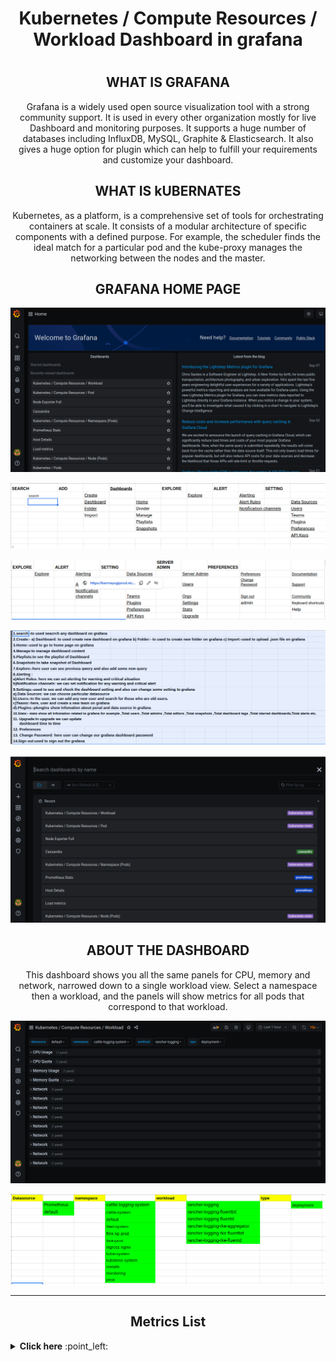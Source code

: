 <h1 align="center"> Kubernetes / Compute Resources / Workload Dashboard in grafana <h1>
 
   <h2 align="center"> WHAT IS GRAFANA </h2>
 
 <p align="center">  Grafana is a widely used open source visualization tool with a strong community support. It is used in every other organization mostly for live Dashboard and monitoring purposes. It supports a huge number of databases including InfluxDB, MySQL, Graphite & Elasticsearch. It also gives a huge option for plugin which can help to fulfill your requirements and customize your dashboard.</p >
  
 <h2 align="center"> WHAT IS kUBERNATES </h2>
 
 <p align="center"> Kubernetes, as a platform, is a comprehensive set of tools for orchestrating containers at scale. It consists of a modular architecture of specific components with a defined purpose. For example, the scheduler finds the ideal match for a particular pod and the kube-proxy manages the networking between the nodes and the master. </p >
  
 <h2 align="center"> GRAFANA HOME PAGE </h2>
 
 <p align="center" > <img src="https://github.com/RANINISHA/RANINISHA/blob/main/Screenshot%20from%202021-09-08%2012-26-07.png"> </p>
 
  <p align="center" > <img src="https://github.com/RANINISHA/RANINISHA/blob/main/dashboard1.png"> </p>

  <p align="center" > <img src="https://github.com/RANINISHA/RANINISHA/blob/main/dashboard2.png"> </p>

  <p align="center" > <img src="https://github.com/RANINISHA/RANINISHA/blob/main/d4.png"> </p>

   <p align="center" > <img src="https://github.com/RANINISHA/RANINISHA/blob/main/Screenshot%20from%202021-09-08%2012-26-48.png?raw=true"> </p>
 
   <h2 align="center"> ABOUT THE DASHBOARD </h2>

 
 <p align="center">  This dashboard shows you all the same panels for CPU, memory and network, narrowed down to a single workload view.
 Select a namespace then a workload, and the panels will show metrics for all pods that correspond to that workload.</p >
  
 <p align="center" > <img src="https://github.com/RANINISHA/RANINISHA/blob/main/Screenshot%20from%202021-09-08%2012-27-55.png?raw=true"> </p>
 
 <p align="center" > <img src="https://github.com/RANINISHA/RANINISHA/blob/main/Screenshot%20from%202021-09-08%2012-48-34.png?raw=true"></p>



 ------- 
   
  
  <h2 align="center"> Metrics List </h2>
   <details close="close"> 
    <summary><b> Click here</b> :point_left:</summary>

  <ul>
  <li> cpu usage: CPU utilization refers to a computer's usage of processing resources, or the amount of work handled by a CPU.</li>
      <p align="center" > <img src="https://github.com/RANINISHA/RANINISHA/blob/main/cpu_usage.png"> </p>

   <li>cpu quota : in this matrics we have cpu request i.e  processing resource required by pods and cpu limit  i.e maximum  cpu alloted to pods </li>
      
   <p align="center" > <img src="https://github.com/RANINISHA/RANINISHA/blob/main/cpu_quota.png"> </p>
   
   <li> Memory usage : The amount of RAM used by pods at a certain unit of time.</li>

   <p align="center" > <img src="https://github.com/RANINISHA/RANINISHA/blob/main/memory_usage.png"> </p>

   
  <li> Memory quota : I this matrics we have memory request  i.e ram required by pods and memory limit i.e maximum ram allotted to the pods</li>
      
  <p align="center" > <img src="https://github.com/RANINISHA/RANINISHA/blob/main/memory_quota.png"> </p>

  <li> current network usage :Network utilization is the proportion of the current network traffic to the maximum amount of traffic that can be handled. It indicates the bandwidth consumption in the network. While high network traffic means that the network is overloaded, low network traffic means that the network is not busy.</li>
      
   <p align="center" > <img src="https://github.com/RANINISHA/RANINISHA/blob/main/Network_usage.png"> </p>

   <li> Recieved bandwidth: it's actually the volume of information that can be recieved  over a connection in a measured amount of time – calculated in megabits per second (Mbps). </li>
      
   <p align="center" > <img src="https://github.com/RANINISHA/RANINISHA/blob/main/rb.png"> </p>

   <li>Transmitted bandwidth : it's actually the volume of information that can be sent over a connection in a measured amount of time – calculated in megabits per second (Mbps). </li>
      
   <p align="center" > <img src="https://github.com/RANINISHA/RANINISHA/blob/main/Tb.png"> </p>

  <li> Average Container Bandwidth Received by pod : it's actually the volume of information that can be recieved over a connection by a pod in a measured amount of time – calculated in megabits per second (Mbps) </li>
      
   <p align="center" > <img src="https://github.com/RANINISHA/RANINISHA/blob/main/acbbp.png"> </p>

  <li> Average Container Bandwidth Transmitted by pod : it's actually the volume of information that can be sent over a connection  by  a pod in a measured amount of time – calculated in megabits per second (Mbps)</li>
      
   <p align="center" > <img src="https://github.com/RANINISHA/RANINISHA/blob/main/acbbpt.png"> </p>

   <li> Rate of Received Packets: </li>
      
   <p align="center" > <img src="https://github.com/RANINISHA/RANINISHA/blob/main/rorp.png"> </p>

   <li> Rate of Transmitted Packets : </li>
      
   <p align="center" > <img src="https://github.com/RANINISHA/RANINISHA/blob/main/rotp.png"> </p>
   
   <li> Rate of Received Packets Dropped: </li>
      
   <p align="center" > <img src="https://github.com/RANINISHA/RANINISHA/blob/main/rorpd.png"> </p>

   <li> Rate of Transmitted Packets Dropped : </li>
      
   <p align="center" > <img src="https://github.com/RANINISHA/RANINISHA/blob/main/rotpd.png"> </p>

   
   </ul>
  </details>
  
 
